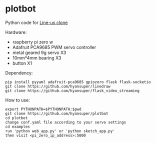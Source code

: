 # plotbot
Python code for [Line-us clone](http://www.buildlog.net/blog/2017/02/a-line-us-clone/)

Hardware:
* raspberry pi zero w
* Adafruit PCA9685 PWM servo controller
* metal geared 9g servo X3
* 10mm*4mm bearing X3
* button X1

Dependency: 

    pip install pyyaml adafruit-pca9685 gpiozero flask flask-socketio
    git clone https://github.com/hyansuper/linedraw
    git clone https://github.com/hyansuper/flask_video_streaming

How to use:

    export PYTHONPATH=$PYTHONPATH:$pwd
    git clone https://github.com/hyansuper/plotbot
    cd plotbot
    change conf.yaml file according to your servo settings
    cd examples
    run 'python web_app.py' or 'python sketch_app.py'
    then visit <pi_zero_ip_address>:5000
